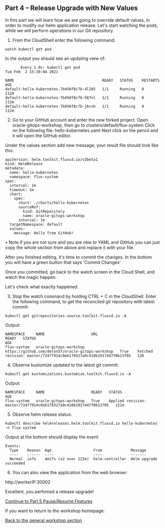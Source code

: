 ## Part 4 – Release Upgrade with New Values ## 

In this part we will learn how we are going to override default values, in order to modify our helm application release.
Let's start watching the pods, while we will perform operations in our Git repository.
 

1.	From the CloudShell enter the following command: 
```
watch kubectl get pod
```
In the output you should see an updating view of: 

```
       Every 2.0s: kubectl get pod                                                                                                    Tue Feb  2 15:30:04 2021

NAME                                        READY   STATUS    RESTARTS   AGE
default-hello-kubernetes-7b458f8c7b-4l285   1/1     Running   0          112m
default-hello-kubernetes-7b458f8c7b-587nl   1/1     Running   0          112m
default-hello-kubernetes-7b458f8c7b-j6cnh   1/1     Running   0          112m
```

2.	Go to your GitHub account and enter the new forked project.
Open oracle-gitops-workshop, then go to clusters/default/flux-system
Click on the following file: hello-kubernetes.yaml
Next click on the pencil and it will open the GitHub editor. 
 
Under the values section add new message, your result file should look like this:

``` 
apiVersion: helm.toolkit.fluxcd.io/v2beta1
kind: HelmRelease
metadata:
  name: hello-kubernetes
  namespace: flux-system
spec:
  interval: 1m
  timeout: 1m
  chart:
    spec:
      chart: ./charts/hello-kubernetes
      sourceRef:
        kind: GitRepository
        name: oracle-gitops-workshop
      interval: 1m
  targetNamespace: default
  values:
    message: Hello from GitHub!
```

•	Note if you are not sure and you are new to YAML and GitHub you can just copy the whole section from above and replace it with your file. 

 After you finished editing, it's time to commit the changes.
 In the bottom you will have a green button that says 'Commit Changes'

Once you committed, go back to the watch screen in the Cloud Shell, and watch the magic happen.  


Let's check what exactly happened. 

3.	Stop the watch command by holding CTRL + C in the CloudShell.
Enter the following command, to get the reconciled git repository with latest commit:

```
kubectl get gitrepositories.source.toolkit.fluxcd.io -A
```

Output:
```
NAMESPACE     NAME                     URL                                                 READY   STATUS                                                              AGE
flux-system   oracle-gitops-workshop   https://github.com/deton57/oracle-gitops-workshop   True    Fetched revision: master/72477914c0eb179327a9c410b1917447f0b13705   126 
```

4.	Observe kustomize updated to the latest git commit:

```
kubectl get kustomizations.kustomize.toolkit.fluxcd.io -A
```

Output:
```
NAMESPACE     NAME                     READY   STATUS                                                              AGE
flux-system   oracle-gitops-workshop   True    Applied revision: master/72477914c0eb179327a9c410b1917447f0b13705   121m
```


5.	Observe helm release status:

```
kubectl describe helmreleases.helm.toolkit.fluxcd.io hello-kubernetes -n flux-system
```

Output at the bottom should display the event: 
```
Events:
  Type    Reason  Age                   From             Message
  ----    ------  ----                  ----             -------
  Normal  info    4m17s (x2 over 122m)  helm-controller  Helm upgrade succeeded
```

6.	You can also view the application from the web browser:

http://workerIP:30002

Excellent, you perfomed a release upgrade!

[Continue to Part 5 Pause/Resume Features](part5.md) 

If you want to return to the workshop homepage:

[Back to the general workshop section](README.md)
